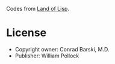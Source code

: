 Codes from [Land of Lisp](http://landoflisp.com).

# License
* Copyright owner: Conrad Barski, M.D.
* Publisher: William Pollock
